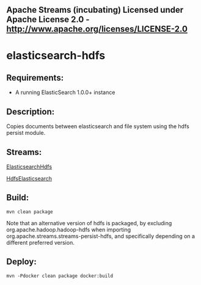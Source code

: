 Apache Streams (incubating)
Licensed under Apache License 2.0 - http://www.apache.org/licenses/LICENSE-2.0
--------------------------------------------------------------------------------

elasticsearch-hdfs
==============================

Requirements:
-------------
 - A running ElasticSearch 1.0.0+ instance

Description:
------------
Copies documents between elasticsearch and file system using the hdfs persist module.

Streams:
--------

[ElasticsearchHdfs](ElasticsearchHdfs.md "ElasticsearchHdfs" )

[HdfsElasticsearch](HdfsElasticsearch.md "HdfsElasticsearch" )

Build:
---------

`mvn clean package`

Note that an alternative version of hdfs is packaged, by excluding org.apache.hadoop.hadoop-hdfs when
importing org.apache.streams.streams-persist-hdfs, and specifically depending on a different preferred version.

Deploy:
--------

`mvn -Pdocker clean package docker:build`

